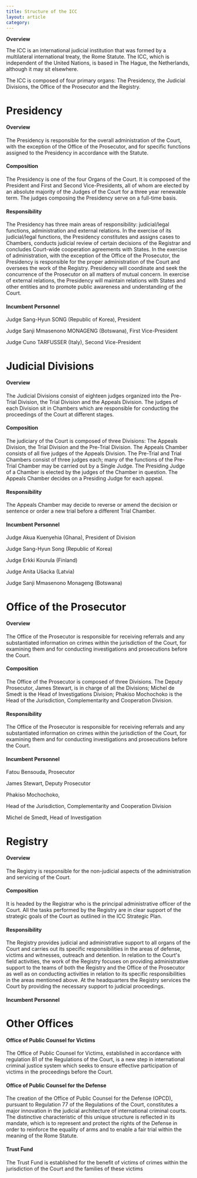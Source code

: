 ```yaml
---
title: Structure of the ICC
layout: article
category:
---
```

**Overview**

The ICC is an international judicial institution that was formed by a multilateral international treaty, the Rome Statute. The ICC, which is independent of the United Nations, is based in The Hague, the Netherlands, although it may sit elsewhere.

The ICC is composed of four primary organs: The Presidency, the Judicial Divisions, the Office of the Prosecutor and the Registry.

# Presidency

#### Overview

The Presidency is responsible for the overall administration of the Court, with the exception of the Office of the Prosecutor, and for specific functions assigned to the Presidency in accordance with the Statute.

#### Composition

The Presidency is one of the four Organs of the Court. It is composed of the President and First and Second Vice-Presidents, all of whom are elected by an absolute majority of the Judges of the Court for a three year renewable term. The judges composing the Presidency serve on a full-time basis.

#### Responsibility

The Presidency has three main areas of responsibility: judicial/legal functions, administration and external relations. In the exercise of its judicial/legal functions, the Presidency constitutes and assigns cases to Chambers, conducts judicial review of certain decisions of the Registrar and concludes Court-wide cooperation agreements with States. In the exercise of administration, with the exception of the Office of the Prosecutor, the Presidency is responsible for the proper administration of the Court and oversees the work of the Registry. Presidency will coordinate and seek the concurrence of the Prosecutor on all matters of mutual concern. In exercise of external relations, the Presidency will maintain relations with States and other entities and to promote public awareness and understanding of the Court.

#### Incumbent Personnel

Judge Sang-Hyun SONG (Republic of Korea), President

Judge Sanji Mmasenono MONAGENG (Botswana), First Vice-President

Judge Cuno TARFUSSER (Italy), Second Vice-President

 

# Judicial Divisions

#### Overview

The Judicial Divisions consist of eighteen judges organized into the Pre-Trial Division, the Trial Division and the Appeals Division. The judges of each Division sit in Chambers which are responsible for conducting the proceedings of the Court at different stages.

#### Composition

The judiciary of the Court is composed of three Divisions: The Appeals Division, the Trial Division and the Pre-Trial Division. The Appeals Chamber consists of all five judges of the Appeals Division. The Pre-Trial and Trial Chambers consist of three judges each; many of the functions of the Pre-Trial Chamber may be carried out by a Single Judge. The Presiding Judge of a Chamber is elected by the judges of the Chamber in question. The Appeals Chamber decides on a Presiding Judge for each appeal.

#### Responsibility

The Appeals Chamber may decide to reverse or amend the decision or sentence or order a new trial before a different Trial Chamber.

#### Incumbent Personnel

Judge Akua Kuenyehia (Ghana), President of Division

Judge Sang-Hyun Song (Republic of Korea)

Judge Erkki Kourula (Finland)

Judge Anita Ušacka (Latvia)

Judge Sanji Mmasenono Monageng (Botswana)


# Office of the Prosecutor

#### Overview

The Office of the Prosecutor is responsible for receiving referrals and any substantiated information on crimes within the jurisdiction of the Court, for examining them and for conducting investigations and prosecutions before the Court.

#### Composition

The Office of the Prosecutor is composed of three Divisions. The Deputy Prosecutor, James Stewart, is in charge of all the Divisions; Michel de Smedt is the Head of Investigations Division; Phakiso Mochochoko is the Head of the Jurisdiction, Complementarity and Cooperation Division.

#### Responsibility

The Office of the Prosecutor is responsible for receiving referrals and any substantiated information on crimes within the jurisdiction of the Court, for examining them and for conducting investigations and prosecutions before the Court.

#### Incumbent Personnel

Fatou Bensouda, Prosecutor

James Stewart, Deputy Prosecutor

Phakiso Mochochoko,

Head of the Jurisdiction, Complementarity and Cooperation Division

Michel de Smedt, Head of Investigation



# Registry

#### Overview 

The Registry is responsible for the non-judicial aspects of the administration and servicing of the Court.

#### Composition

It is headed by the Registrar who is the principal administrative officer of the Court. All the tasks performed by the Registry are in clear support of the strategic goals of the Court as outlined in the ICC Strategic Plan.

#### Responsibility 

The Registry provides judicial and administrative support to all organs of the Court and carries out its specific responsibilities in the areas of defense, victims and witnesses, outreach and detention. In relation to the Court's field activities, the work of the Registry focuses on providing administrative support to the teams of both the Registry and the Office of the Prosecutor as well as on conducting activities in relation to its specific responsibilities in the areas mentioned above. At the headquarters the Registry services the Court by providing the necessary support to judicial proceedings.

#### Incumbent Personnel 

# Other Offices

#### Office of Public Counsel for Victims

The Office of Public Counsel for Victims, established in accordance with regulation 81 of the Regulations of the Court, is a new step in international criminal justice system which seeks to ensure effective participation of victims in the proceedings before the Court.

#### Office of Public Counsel for the Defense

The creation of the Office of Public Counsel for the Defense (OPCD), pursuant to Regulation 77 of the Regulations of the Court, constitutes a major innovation in the judicial architecture of international criminal courts. The distinctive characteristic of this unique structure is reflected in its mandate, which is to represent and protect the rights of the Defense in order to reinforce the equality of arms and to enable a fair trial within the meaning of the Rome Statute.

#### Trust Fund

The Trust Fund is established for the benefit of victims of crimes within the jurisdiction of the Court and the families of these victims

